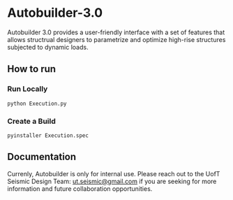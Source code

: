 # Autobuilder-3.0

Autobuilder 3.0 provides a user-friendly interface with a set of features that allows structrual designers to parametrize and optimize high-rise structures subjected to dynamic loads.

## How to run
### Run Locally

    python Execution.py
    
### Create a Build

    pyinstaller Execution.spec
    
## Documentation
Currenly, Autobuilder is only for internal use. Please reach out to the UofT Seismic Design Team: ut.seismic@gmail.com if you are seeking for more information and future collaboration opportunities.
